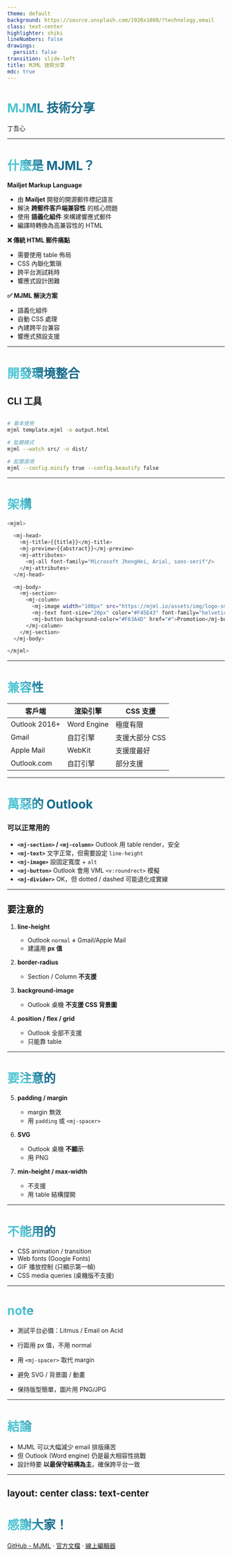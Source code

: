 ```yaml
---
theme: default
background: https://source.unsplash.com/1920x1080/?technology,email
class: text-center
highlighter: shiki
lineNumbers: false
drawings:
  persist: false
transition: slide-left
title: MJML 技術分享
mdc: true
---
```


# MJML 技術分享
丁吾心

---

# 什麼是 MJML？

**Mailjet Markup Language**

<v-clicks>

- 由 **Mailjet** 開發的開源郵件標記語言
- 解決 **跨郵件客戶端兼容性** 的核心問題
- 使用 **語義化組件** 來構建響應式郵件
- 編譯時轉換為高兼容性的 HTML

<div grid="~ cols-2 gap-4" >
<div>

**❌ 傳統 HTML 郵件痛點**
- 需要使用 table 佈局
- CSS 內聯化繁瑣
- 跨平台測試耗時
- 響應式設計困難

</div>
<div>

<div class="grid-cols-1 gap-4">

**✅ MJML 解決方案**
- 語義化組件
- 自動 CSS 處理
- 內建跨平台兼容
- 響應式預設支援

</div>
</div>
</div>
</v-clicks>

<style>
h1 {
  background-color: #2B90B6;
  background-image: linear-gradient(45deg, #4EC5D4 10%, #146b8c 20%);
  background-size: 100%;
  -webkit-background-clip: text;
  -moz-background-clip: text;
  -webkit-text-fill-color: transparent;
  -moz-text-fill-color: transparent;
}
</style>

---

# 開發環境整合

## CLI 工具

```bash

# 基本使用
mjml template.mjml -o output.html

# 監聽模式
mjml --watch src/ -o dist/

# 配置選項
mjml --config.minify true --config.beautify false
```

---

# 架構

```bash
<mjml>

  <mj-head>
    <mj-title>{{title}}</mj-title>
    <mj-preview>{{abstract}}</mj-preview>
    <mj-attributes>
      <mj-all font-family="Microsoft JhengHei, Arial, sans-serif"/>
    </mj-attributes>
  </mj-head>

  <mj-body>
    <mj-section>
      <mj-column>
        <mj-image width="100px" src="https://mjml.io/assets/img/logo-small.png"></mj-image>
        <mj-text font-size="20px" color="#F45E43" font-family="helvetica">Hello World</mj-text>
        <mj-button background-color="#F63A4D" href="#">Promotion</mj-button>
      </mj-column>
    </mj-section>
  </mj-body>

</mjml>
```

---

# 兼容性

| 客戶端 | 渲染引擎 | CSS 支援 |
|--------|----------|----------|
| Outlook 2016+ | Word Engine | 極度有限 |
| Gmail | 自訂引擎 | 支援大部分 CSS |
| Apple Mail | WebKit | 支援度最好 |
| Outlook.com | 自訂引擎 | 部分支援 |

---

# 萬惡的 Outlook

###  可以正常用的

- **`<mj-section>` / `<mj-column>`**
  Outlook 用 table render，安全
- **`<mj-text>`**
  文字正常，但需要設定 `line-height`
- **`<mj-image>`**
  設固定寬度 + `alt`
- **`<mj-button>`**
  Outlook 會用 VML `<v:roundrect>` 模擬
- **`<mj-divider>`**
  OK，但 dotted / dashed 可能退化成實線

---

## 要注意的

1. **line-height**
   - Outlook `normal` ≠ Gmail/Apple Mail
   - 建議用 **px 值**

2. **border-radius**
   - Section / Column **不支援**

3. **background-image**
   - Outlook 桌機 **不支援 CSS 背景圖**

4. **position / flex / grid**
   - Outlook 全部不支援
   - 只能靠 table

---

# 要注意的

5. **padding / margin**
   - margin 無效
   - 用 `padding` 或 `<mj-spacer>`

6. **SVG**
   - Outlook 桌機 **不顯示**
   - 用 PNG

7. **min-height / max-width**
   - 不支援
   - 用 table 結構撐開

---

# 不能用的

- CSS animation / transition
- Web fonts (Google Fonts)
- GIF 播放控制 (只顯示第一幀)
- CSS media queries (桌機版不支援)

---

# note

- 測試平台必備：Litmus / Email on Acid

- 行距用 px 值，不用 normal

- 用 `<mj-spacer>` 取代 margin

- 避免 SVG / 背景圖 / 動畫

- 保持版型簡單，圖片用 PNG/JPG

---

# 結論

- MJML 可以大幅減少 email 排版痛苦
- 但 Outlook (Word engine) 仍是最大相容性挑戰
- 設計時要 **以最保守結構為主**，確保跨平台一致


---
layout: center
class: text-center
---

# 感謝大家！


[GitHub - MJML](https://github.com/mjmlio/mjml) · [官方文檔](https://mjml.io/documentation/) · [線上編輯器](https://mjml.io/try-it-live)
